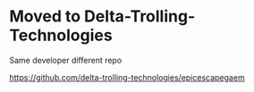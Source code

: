 # Moved to Delta-Trolling-Technologies
Same developer different repo

https://github.com/delta-trolling-technologies/epicescapegaem
